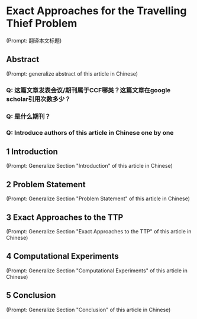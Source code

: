 # Exact Approaches for the Travelling Thief Problem

(Prompt: 翻译本文标题)

## Abstract

(Prompt: generalize abstract of this article in Chinese)

### Q: 这篇文章发表会议/期刊属于CCF哪类？这篇文章在google scholar引用次数多少？

### Q: 是什么期刊？

### Q: Introduce authors of this article in Chinese one by one

## 1 Introduction

(Prompt: Generalize Section "Introduction" of this article in Chinese)

## 2 Problem Statement

(Prompt: Generalize Section "Problem Statement" of this article in Chinese)

## 3 Exact Approaches to the TTP

(Prompt: Generalize Section "Exact Approaches to the TTP" of this article in Chinese)

## 4 Computational Experiments

(Prompt: Generalize Section "Computational Experiments" of this article in Chinese)

## 5 Conclusion

(Prompt: Generalize Section "Conclusion" of this article in Chinese)